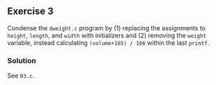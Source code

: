 ## Exercise 3
Condense the `dweight.c` program by (1) replacing the assignments to `height`, `length`, and `width` with initializers and (2) removing the `weight` variable, instead calculating `(volume+165) / 166` within the last `printf`.

### Solution
See `03.c`.